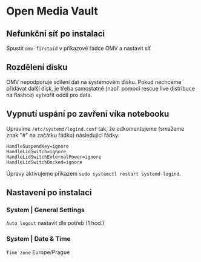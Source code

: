 # Open Media Vault
## Nefunkční síť po instalaci
Spustit `omv-firstaid` v příkazové řádce OMV a nastavit síť
## Rozdělení disku
OMV nepodporuje sdílení dat na systémovém disku.
Pokud nechceme přidávat další disk, je třeba samostatně (např. pomocí rescue live distribuce na flashce) vytvořit oddíl pro data.
## Vypnutí uspání po zavření víka notebooku
Upravíme `/etc/systemd/logind.conf` tak, že odkomentujeme (smažeme znak "#" na začátku řádku) následující řádky:
```
HandleSuspendKey=ignore
HandleLidSwitch=ignore
HandleLidSwitchExternalPower=ignore
HandleLidSwitchDocked=ignore
```
Úpravy aktivujeme příkazem
`sudo systemctl restart systemd-logind`.
## Nastavení po instalaci
### System | General Settings
`Auto logout` nastavit dle potřeb (1 hod.)
### System | Date & Time
`Time zone` Europe/Prague
